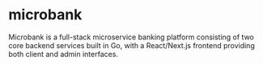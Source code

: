 # microbank
Microbank is a full-stack microservice banking platform consisting of two core backend services built in Go, with a React/Next.js frontend providing both client and admin interfaces.
